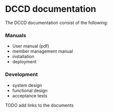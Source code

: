 DCCD documentation
==================

The DCCD documentation consist of the following:

### Manuals
-   User manual (pdf)
-   member management manual
-   installation
-   deployment

### Development
-   system design
-   functional design
-   acceptance tests

TODO add links to the documents